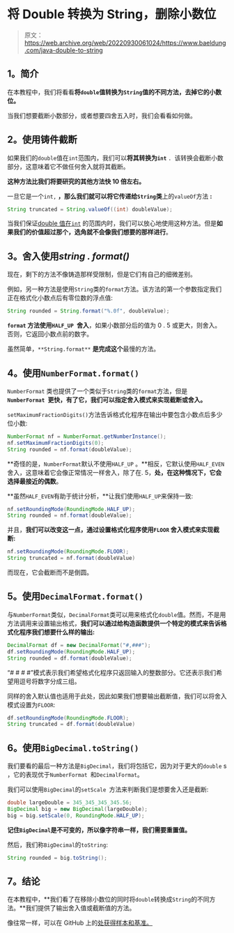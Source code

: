 # 将 Double 转换为 String，删除小数位

> 原文：<https://web.archive.org/web/20220930061024/https://www.baeldung.com/java-double-to-string>

## 1。简介

在本教程中，我们将看看**将`double`值转换为`String`值的不同方法，去掉它的小数位。**

当我们想要截断小数部分，或者想要四舍五入时，我们会看看如何做。

## 2。使用铸件截断

如果我们的`double`值在`int`范围内，我们可以**将其转换为`int`** `. `该转换会截断小数部分，这意味着它不做任何舍入就将其截断。

**这种方法比我们将要研究的其他方法快 10 倍左右。**

一旦它是一个`int,` **，那么我们就可以将它传递给`String`类**上的`valueOf`方法 **:**

```java
String truncated = String.valueOf((int) doubleValue);
```

当我们保证[double 值在`int`](/web/20220909060320/https://www.baeldung.com/java-primitives) 的范围内时，我们可以放心地使用这种方法。但是**如果我们的价值超过那个，选角就不会像我们想要的那样进行**。

## 3。舍入使用*string . format()*

现在，剩下的方法不像铸造那样受限制，但是它们有自己的细微差别。

例如，另一种方法是使用`String`类的`format`方法。该方法的第一个参数指定我们正在格式化小数点后有零位数的浮点值:

```java
String rounded = String.format("%.0f", doubleValue);
```

**`format` 方法使用`HALF_UP `舍入**，如果小数部分后的值为 0 . 5 或更大，则舍入。否则，它返回小数点前的数字。

虽然简单，`**String.format**` **是完成这个**最慢的方法。

## 4。使用`NumberFormat.format()`

`NumberFormat` 类也提供了一个类似于`String`类的`format`方法，但是 **`NumberFormat `更快，有了它，我们可以指定舍入模式来实现截断或舍入。**

`setMaximumFractionDigits()`方法告诉格式化程序在输出中要包含小数点后多少位小数:

```java
NumberFormat nf = NumberFormat.getNumberInstance();
nf.setMaximumFractionDigits(0);
String rounded = nf.format(doubleValue);
```

**奇怪的是，`NumberFormat`默认不使用`HALF_UP` 。**相反，它默认使用`HALF_EVEN`舍入，这意味着它会像正常情况一样舍入，除了在. 5，**处，在这种情况下，它会选择最接近的偶数**。

**虽然`HALF_EVEN`有助于统计分析，**让我们使用`HALF_UP`来保持一致:

```java
nf.setRoundingMode(RoundingMode.HALF_UP);
String rounded = nf.format(doubleValue);
```

并且，**我们可以改变这一点，通过设置格式化程序使用`FLOOR` 舍入模式来实现截断:**

```java
nf.setRoundingMode(RoundingMode.FLOOR);
String truncated = nf.format(doubleValue)
```

而现在，它会截断而不是倒圆。

## 5。使用`DecimalFormat.format()`

与`NumberFormat`类似，`DecimalFormat`类可以用来格式化`double`值。然而，不是用方法调用来设置输出格式，**我们可以通过给构造函数提供一个特定的模式来告诉格式化程序我们想要什么样的输出:**

```java
DecimalFormat df = new DecimalFormat("#,###");
df.setRoundingMode(RoundingMode.HALF_UP);
String rounded = df.format(doubleValue);
```

“# # # #”模式表示我们希望格式化程序只返回输入的整数部分。它还表示我们希望用逗号将数字分成三组。

同样的舍入默认值也适用于此处，因此如果我们想要输出截断值，我们可以将舍入模式设置为`FLOOR`:

```java
df.setRoundingMode(RoundingMode.FLOOR);
String truncated = df.format(doubleValue)
```

## 6。使用`BigDecimal.toString()`

我们要看的最后一种方法是`BigDecimal`，我们将包括它，因为对于更大的`double` s ，它的表现优于`NumberFormat `和`DecimalFormat`。

我们可以使用`BigDecimal`的`setScale `方法来判断我们是想要舍入还是截断:

```java
double largeDouble = 345_345_345_345.56;
BigDecimal big = new BigDecimal(largeDouble);
big = big.setScale(0, RoundingMode.HALF_UP);
```

**记住`BigDecimal`是不可变的，所以像字符串一样，我们需要重置值。**

然后，我们称`BigDecimal`的`toString`:

```java
String rounded = big.toString();
```

## 7。结论

在本教程中，**我们看了在移除小数位的同时将`double`转换成`String`的不同方法。**我们提供了输出舍入值或截断值的方法。

像往常一样，可以在 GitHub 上的[处获得样本和基准。](https://web.archive.org/web/20220909060320/https://github.com/eugenp/tutorials/tree/master/core-java-modules/core-java-numbers)